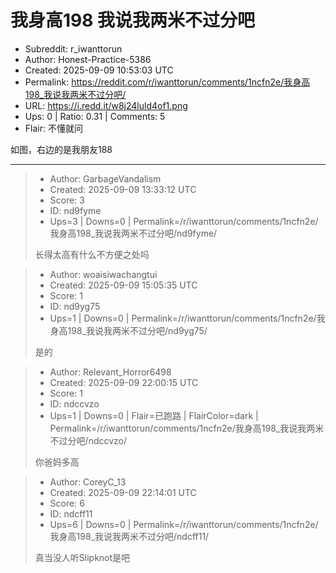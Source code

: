 # 我身高198 我说我两米不过分吧

- Subreddit: r_iwanttorun
- Author: Honest-Practice-5386
- Created: 2025-09-09 10:53:03 UTC
- Permalink: https://reddit.com/r/iwanttorun/comments/1ncfn2e/我身高198_我说我两米不过分吧/
- URL: https://i.redd.it/w8j24luld4of1.png
- Ups: 0 | Ratio: 0.31 | Comments: 5
- Flair: 不懂就问


如图，右边的是我朋友188


---

> - Author: GarbageVandalism
> - Created: 2025-09-09 13:33:12 UTC
> - Score: 3
> - ID: nd9fyme
> - Ups=3 | Downs=0 | Permalink=/r/iwanttorun/comments/1ncfn2e/我身高198_我说我两米不过分吧/nd9fyme/
>
> 长得太高有什么不方便之处吗

> - Author: woaisiwachangtui
> - Created: 2025-09-09 15:05:35 UTC
> - Score: 1
> - ID: nd9yg75
> - Ups=1 | Downs=0 | Permalink=/r/iwanttorun/comments/1ncfn2e/我身高198_我说我两米不过分吧/nd9yg75/
>
> 是的

> - Author: Relevant_Horror6498
> - Created: 2025-09-09 22:00:15 UTC
> - Score: 1
> - ID: ndccvzo
> - Ups=1 | Downs=0 | Flair=已跑路 | FlairColor=dark | Permalink=/r/iwanttorun/comments/1ncfn2e/我身高198_我说我两米不过分吧/ndccvzo/
>
> 你爸妈多高

> - Author: CoreyC_13
> - Created: 2025-09-09 22:14:01 UTC
> - Score: 6
> - ID: ndcff11
> - Ups=6 | Downs=0 | Permalink=/r/iwanttorun/comments/1ncfn2e/我身高198_我说我两米不过分吧/ndcff11/
>
> 真当没人听Slipknot是吧
